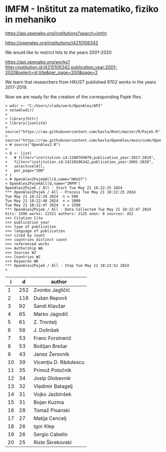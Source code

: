 # IMFM - Inštitut za matematiko, fiziko in mehaniko

https://api.openalex.org/institutions?search=imfm

https://openalex.org/institutions/I4210106342

We would like to restrict hits to the years 2001-2020

https://api.openalex.org/works?filter=institution.id:I4210106342,publication_year:2001-2020&select=id,title&per_page=200&page=2

We learn that researchers from HKUST published 9702 works in the years 2017-2019.

Now we are ready for the creation of the corresponding Pajek files.
```
> wdir <- "C:/Users/vlado/work/OpenAlex/API"
> setwd(wdir)
>  
> library(httr)
> library(jsonlite)
> source("https://raw.githubusercontent.com/bavla/Rnet/master/R/Pajek.R")
> source("https://raw.githubusercontent.com/bavla/OpenAlex/main/code/OpenAlex2.R")
> # source("OpenAlex2.R")
>
> Q <- list(
+   # filter="institution.id:I200769079,publication_year:2017-2019",
+   filter="institution.id:I4210106342,publication_year:2001-2020",
+   select=selAll,
+   per_page="200"
+ )
> # OpenAlex2PajekAll(Q,name="HKUST")
> OpenAlex2PajekAll(Q,name="IMFM")
OpenAlex2Pajek / All - Start Tue May 21 18:22:25 2024 
*** OpenAlex2Pajek / All - Process Tue May 21 18:22:25 2024 
Tue May 21 18:22:34 2024  n = 500 
Tue May 21 18:22:40 2024  n = 1000 
Tue May 21 18:22:47 2024  n = 1500 
*** OpenAlex2Pajek / All - Data Collected Tue May 21 18:22:47 2024 
hits: 1596 works: 22321 authors: 2125 anon: 0 sources: 452 
>>> Citation Cite
>>> publication year
>>> type of publication
>>> language of publication
>>> cited by count
>>> countries distinct count
>>> referenced works
>>> Authorship WA
>>> Sources WJ
>>> Countries WC
>>> Keywords WK
*** OpenAlex2Pajek / All - Stop Tue May 21 18:22:52 2024 
> 
```


|  i |  d  |author		  |
|----|-----|----------------------|
|  1 |252  |Zvonko Jagličić	  |
|  2 |116  |Dušan Repovš		  |
|  3 | 92  |Sandi Klavžar	  |
|  4 | 65  |Marko Jagodič	  |
|  5 | 61  |Z. Trontelj		  |
|  6 | 56  |J. Dolinšek		  |
|  7 | 53  |Franc Forstnerič	  |
|  8 | 53  |Boštjan Brešar	  |
|  9 | 43  |Janez Žerovnik	  |
| 10 | 39  |Vicenţiu D. Rădulescu  |
| 11 | 35  |Primož Potočnik	  |
| 12 | 34  |Josip Globevnik	  |
| 13 | 32  |Vladimir Batagelj	  |
| 14 | 31  |Vojko Jazbinšek	  |
| 15 | 31  |Bojan Kuzma		  |
| 16 | 28  |Tomaž Pisanski	  |
| 17 | 27  |Matija Cencelj	  |
| 18 | 26  |Igor Klep		  |
| 19 | 26  |Sergio Cabello	  |
| 20 | 25  |Riste Škrekovski	  |









